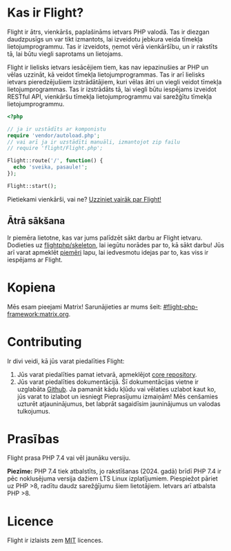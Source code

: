 # Kas ir Flight?

Flight ir ātrs, vienkāršs, paplašināms ietvars PHP valodā. Tas ir diezgan daudzpusīgs un var tikt izmantots, lai izveidotu jebkura veida tīmekļa lietojumprogrammu. Tas ir izveidots, ņemot vērā vienkāršību, un ir rakstīts tā, lai būtu viegli saprotams un lietojams.

Flight ir lielisks ietvars iesācējiem tiem, kas nav iepazinušies ar PHP un vēlas uzzināt, kā veidot tīmekļa lietojumprogrammas. Tas ir arī lielisks ietvars pieredzējušiem izstrādātājiem, kuri vēlas ātri un viegli veidot tīmekļa lietojumprogrammas. Tas ir izstrādāts tā, lai viegli būtu iespējams izveidot RESTful API, vienkāršu tīmekļa lietojumprogrammu vai sarežģītu tīmekļa lietojumprogrammu.

```php
<?php

// ja ir uzstādīts ar komponistu
require 'vendor/autoload.php';
// vai arī ja ir uzstādīti manuāli, izmantojot zip failu
// require 'flight/Flight.php';

Flight::route('/', function() {
  echo 'sveika, pasaule!';
});

Flight::start();
```

Pietiekami vienkārši, vai ne? [Uzziniet vairāk par Flight!](learn)

## Ātrā sākšana
Ir piemēra lietotne, kas var jums palīdzēt sākt darbu ar Flight ietvaru. Dodieties uz [flightphp/skeleton](https://github.com/flightphp/skeleton), lai iegūtu norādes par to, kā sākt darbu! Jūs arī varat apmeklēt [piemēri](examples) lapu, lai iedvesmotu idejas par to, kas viss ir iespējams ar Flight.

# Kopiena

Mēs esam pieejami Matrix! Sarunājieties ar mums šeit: [#flight-php-framework:matrix.org](https://matrix.to/#/#flight-php-framework:matrix.org).

# Contributing

Ir divi veidi, kā jūs varat piedalīties Flight:

1. Jūs varat piedalīties pamat ietvarā, apmeklējot [core repository](https://github.com/flightphp/core).
1. Jūs varat piedalīties dokumentācijā. Šī dokumentācijas vietne ir uzglabāta [Github](https://github.com/flightphp/docs). Ja pamanāt kādu kļūdu vai vēlaties uzlabot kaut ko, jūs varat to izlabot un iesniegt Pieprasījumu izmaiņām! Mēs cenšamies uzturēt atjauninājumus, bet labprāt sagaidīsim jauninājumus un valodas tulkojumus.

# Prasības

Flight prasa PHP 7.4 vai vēl jaunāku versiju.

**Piezīme:** PHP 7.4 tiek atbalstīts, jo rakstīšanas (2024. gadā) brīdī PHP 7.4 ir pēc noklusējuma versija dažiem LTS Linux izplatījumiem. Piespiežot pāriet uz PHP >8, radītu daudz sarežģījumu šiem lietotājiem. Ietvars arī atbalsta PHP >8.

# Licence

Flight ir izlaists zem [MIT](https://github.com/flightphp/core/blob/master/LICENSE) licences.